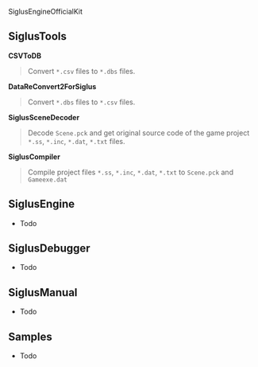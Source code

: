 SiglusEngineOfficialKit

## SiglusTools


**CSVToDB**
>Convert `*.csv` files to `*.dbs` files.


**DataReConvert2ForSiglus**
>Convert `*.dbs` files to `*.csv` files.


**SiglusSceneDecoder**
>Decode `Scene.pck` and get original source code of the game project `*.ss`, `*.inc`, `*.dat`, `*.txt` files.


**SiglusCompiler**
>Compile project files `*.ss`, `*.inc`, `*.dat`, `*.txt` to `Scene.pck` and `Gameexe.dat`



## SiglusEngine

* Todo

## SiglusDebugger

* Todo

## SiglusManual

* Todo

## Samples

* Todo
